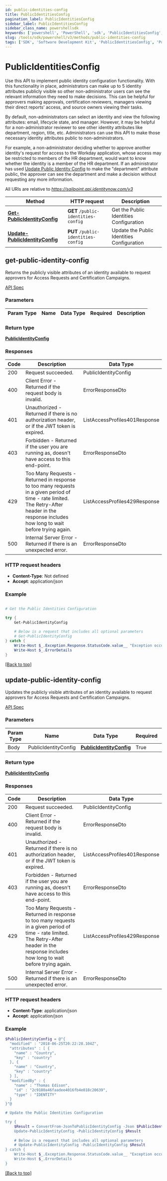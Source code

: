 ```yaml
---
id: public-identities-config
title: PublicIdentitiesConfig
pagination_label: PublicIdentitiesConfig
sidebar_label: PublicIdentitiesConfig
sidebar_class_name: powershellsdk
keywords: ['powershell', 'PowerShell', 'sdk', 'PublicIdentitiesConfig', 'PublicIdentitiesConfig'] 
slug: /tools/sdk/powershell/v3/methods/public-identities-config
tags: ['SDK', 'Software Development Kit', 'PublicIdentitiesConfig', 'PublicIdentitiesConfig']
---
```


# PublicIdentitiesConfig
  Use this API to implement public identity configuration functionality. 
With this functionality in place, administrators can make up to 5 identity attributes publicly visible so other non-administrator users can see the relevant information they need to make decisions. 
This can be helpful for approvers making approvals, certification reviewers, managers viewing their direct reports&#39; access, and source owners viewing their tasks.

By default, non-administrators can select an identity and view the following attributes: email, lifecycle state, and manager. 
However, it may be helpful for a non-administrator reviewer to see other identity attributes like department, region, title, etc.
Administrators can use this API to make those necessary identity attributes public to non-administrators. 

For example, a non-administrator deciding whether to approve another identity&#39;s request for access to the Workday application, whose access may be restricted to members of the HR department, would want to know whether the identity is a member of the HR department. 
If an administrator has used [Update Public Identity Config](https://developer.sailpoint.com/docs/api/v3/update-public-identity-config/) to make the &quot;department&quot; attribute public, the approver can see the department and make a decision without requesting any more information.
 
  

All URIs are relative to *https://sailpoint.api.identitynow.com/v3*

Method | HTTP request | Description
------------- | ------------- | -------------
[**Get-PublicIdentityConfig**](#get-public-identity-config) | **GET** `/public-identities-config` | Get the Public Identities Configuration
[**Update-PublicIdentityConfig**](#update-public-identity-config) | **PUT** `/public-identities-config` | Update the Public Identities Configuration

## get-public-identity-config
Returns the publicly visible attributes of an identity available to request approvers for Access Requests and Certification Campaigns.



[API Spec](https://developer.sailpoint.com/docs/api/v3/get-public-identity-config)

### Parameters 
Param Type | Name | Data Type | Required  | Description
------------- | ------------- | ------------- | ------------- | ------------- 

### Return type
[**PublicIdentityConfig**](../models/public-identity-config)

### Responses
Code | Description  | Data Type
------------- | ------------- | -------------
200 | Request succeeded. | PublicIdentityConfig
400 | Client Error - Returned if the request body is invalid. | ErrorResponseDto
401 | Unauthorized - Returned if there is no authorization header, or if the JWT token is expired. | ListAccessProfiles401Response
403 | Forbidden - Returned if the user you are running as, doesn&#39;t have access to this end-point. | ErrorResponseDto
429 | Too Many Requests - Returned in response to too many requests in a given period of time - rate limited. The Retry-After header in the response includes how long to wait before trying again. | ListAccessProfiles429Response
500 | Internal Server Error - Returned if there is an unexpected error. | ErrorResponseDto

### HTTP request headers
- **Content-Type**: Not defined
- **Accept**: application/json

### Example
```powershell

# Get the Public Identities Configuration

try {
    Get-PublicIdentityConfig 
    
    # Below is a request that includes all optional parameters
    # Get-PublicIdentityConfig  
} catch {
    Write-Host $_.Exception.Response.StatusCode.value__ "Exception occurred when calling Get-PublicIdentityConfig"
    Write-Host $_.ErrorDetails
}
```
[[Back to top]](#) 
## update-public-identity-config
Updates the publicly visible attributes of an identity available to request approvers for Access Requests and Certification Campaigns.



[API Spec](https://developer.sailpoint.com/docs/api/v3/update-public-identity-config)

### Parameters 
Param Type | Name | Data Type | Required  | Description
------------- | ------------- | ------------- | ------------- | ------------- 
 Body  | PublicIdentityConfig | [**PublicIdentityConfig**](../models/public-identity-config) | True  | 

### Return type
[**PublicIdentityConfig**](../models/public-identity-config)

### Responses
Code | Description  | Data Type
------------- | ------------- | -------------
200 | Request succeeded. | PublicIdentityConfig
400 | Client Error - Returned if the request body is invalid. | ErrorResponseDto
401 | Unauthorized - Returned if there is no authorization header, or if the JWT token is expired. | ListAccessProfiles401Response
403 | Forbidden - Returned if the user you are running as, doesn&#39;t have access to this end-point. | ErrorResponseDto
429 | Too Many Requests - Returned in response to too many requests in a given period of time - rate limited. The Retry-After header in the response includes how long to wait before trying again. | ListAccessProfiles429Response
500 | Internal Server Error - Returned if there is an unexpected error. | ErrorResponseDto

### HTTP request headers
- **Content-Type**: application/json
- **Accept**: application/json

### Example
```powershell
$PublicIdentityConfig = @"{
  "modified" : "2018-06-25T20:22:28.104Z",
  "attributes" : [ {
    "name" : "Country",
    "key" : "country"
  }, {
    "name" : "Country",
    "key" : "country"
  } ],
  "modifiedBy" : {
    "name" : "Thomas Edison",
    "id" : "2c9180a46faadee4016fb4e018c20639",
    "type" : "IDENTITY"
  }
}"@

# Update the Public Identities Configuration

try {
    $Result = ConvertFrom-JsonToPublicIdentityConfig -Json $PublicIdentityConfig
    Update-PublicIdentityConfig -PublicIdentityConfig $Result 
    
    # Below is a request that includes all optional parameters
    # Update-PublicIdentityConfig -PublicIdentityConfig $Result  
} catch {
    Write-Host $_.Exception.Response.StatusCode.value__ "Exception occurred when calling Update-PublicIdentityConfig"
    Write-Host $_.ErrorDetails
}
```
[[Back to top]](#) 
